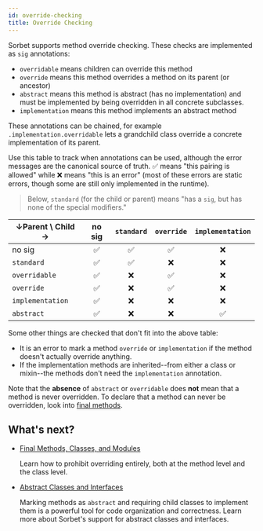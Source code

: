 ```yaml
---
id: override-checking
title: Override Checking
---
```


Sorbet supports method override checking. These checks are implemented as `sig`
annotations:

- `overridable` means children can override this method
- `override` means this method overrides a method on its parent (or ancestor)
- `abstract` means this method is abstract (has no implementation) and must be
  implemented by being overridden in all concrete subclasses.
- `implementation` means this method implements an abstract method

These annotations can be chained, for example `.implementation.overridable` lets
a grandchild class override a concrete implementation of its parent.

Use this table to track when annotations can be used, although the error
messages are the canonical source of truth. ✅ means "this pairing is allowed"
while ❌ means "this is an error" (most of these errors are static errors,
though some are still only implemented in the runtime).

> Below, `standard` (for the child or parent) means "has a `sig`, but has none
> of the special modifiers."

| ↓Parent \ Child → | no sig | `standard` | `override` | `implementation` |
| ----------------- | :----: | :--------: | :--------: | :--------------: |
| no sig            |   ✅   |     ✅     |     ✅     |        ❌        |
| `standard`        |   ✅   |     ✅     |     ❌     |        ❌        |
| `overridable`     |   ✅   |     ❌     |     ✅     |        ❌        |
| `override`        |   ✅   |     ❌     |     ✅     |        ❌        |
| `implementation`  |   ✅   |     ❌     |     ❌     |        ❌        |
| `abstract`        |   ✅   |     ❌     |     ❌     |        ✅        |

Some other things are checked that don't fit into the above table:

- It is an error to mark a method `override` or `implementation` if the method
  doesn't actually override anything.
- If the implementation methods are inherited--from either a class or mixin--the
  methods don't need the `implementation` annotation.

Note that the **absence** of `abstract` or `overridable` does **not** mean that
a method is never overridden. To declare that a method can never be overridden,
look into [final methods](final.md).

## What's next?

- [Final Methods, Classes, and Modules](final.md)

  Learn how to prohibit overriding entirely, both at the method level and the
  class level.

- [Abstract Classes and Interfaces](abstract.md)

  Marking methods as `abstract` and requiring child classes to implement them is
  a powerful tool for code organization and correctness. Learn more about
  Sorbet's support for abstract classes and interfaces.
